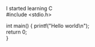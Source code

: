 I started learning C<br>
#include <stdio.h>

int main() {
    printf("Hello world\n");   
    return 0;<br>
}
